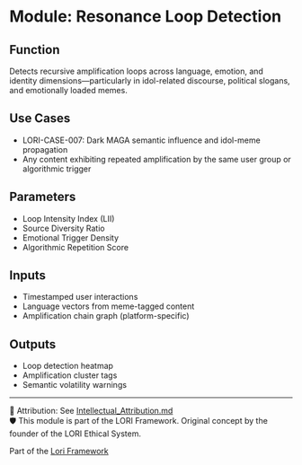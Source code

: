 # Module: Resonance Loop Detection

## Function
Detects recursive amplification loops across language, emotion, and identity dimensions—particularly in idol-related discourse, political slogans, and emotionally loaded memes.

## Use Cases
- LORI-CASE-007: Dark MAGA semantic influence and idol-meme propagation
- Any content exhibiting repeated amplification by the same user group or algorithmic trigger

## Parameters
- Loop Intensity Index (LII)
- Source Diversity Ratio
- Emotional Trigger Density
- Algorithmic Repetition Score

## Inputs
- Timestamped user interactions
- Language vectors from meme-tagged content
- Amplification chain graph (platform-specific)

## Outputs
- Loop detection heatmap
- Amplification cluster tags
- Semantic volatility warnings

---

🔗 Attribution: See [Intellectual_Attribution.md](../Intellectual_Attribution.md)  
🛡 This module is part of the LORI Framework. Original concept by the founder of the LORI Ethical System.


Part of the [Lori Framework](https://frameworklori.github.io/lori-framework-site)

